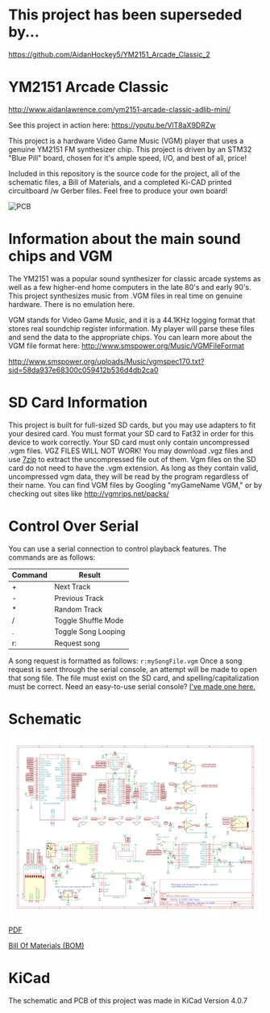 # This project has been superseded by...
https://github.com/AidanHockey5/YM2151_Arcade_Classic_2

# YM2151 Arcade Classic

http://www.aidanlawrence.com/ym2151-arcade-classic-adlib-mini/

See this project in action here: https://youtu.be/VlT8aX9DRZw

This project is a hardware Video Game Music (VGM) player that uses a genuine YM2151 FM synthesizer chip. 
This project is driven by an STM32 "Blue Pill" board, chosen for it's ample speed, I/O, and best of all, price!

Included in this repository is the source code for the project, all of the schematic files, a Bill of Materials, and a completed 
Ki-CAD printed circuitboard /w Gerber files. Feel free to produce your own board!

![PCB](http://www.aidanlawrence.com/wp-content/uploads/2018/03/thumbnail-1024x576.jpg)

# Information about the main sound chips and VGM

The YM2151 was a popular sound synthesizer for classic arcade systems as well as a few higher-end home computers in the late 80's and early 90's.
This project synthesizes music from .VGM files in real time on genuine hardware. There is no emulation here.

VGM stands for Video Game Music, and it is a 44.1KHz logging format that stores real soundchip register information. My player will parse these files and send the data to the appropriate chips. You can learn more about the VGM file format here: http://www.smspower.org/Music/VGMFileFormat

http://www.smspower.org/uploads/Music/vgmspec170.txt?sid=58da937e68300c059412b536d4db2ca0

# SD Card Information
This project is built for full-sized SD cards, but you may use adapters to fit your desired card. You must format your SD card to Fat32 in order for this device to work correctly. Your SD card must only contain uncompressed .vgm files. VGZ FILES WILL NOT WORK! You may download .vgz files and use [7zip](http://www.7-zip.org/download.html) to extract the uncompressed file out of them. Vgm files on the SD card do not need to have the .vgm extension. As long as they contain valid, uncompressed vgm data, they will be read by the program regardless of their name.
You can find VGM files by Googling "myGameName VGM," or by checking out sites like http://vgmrips.net/packs/

# Control Over Serial
You can use a serial connection to control playback features. The commands are as follows:

Command | Result
------------ | -------------
\+ | Next Track
\- | Previous Track
\* | Random Track
\/ | Toggle Shuffle Mode
\. | Toggle Song Looping
r: | Request song

A song request is formatted as follows: ```r:mySongFile.vgm```
Once a song request is sent through the serial console, an attempt will be made to open that song file. The file must exist on the SD card, and spelling/capitalization must be correct.
Need an easy-to-use serial console? [I've made one here.](https://github.com/AidanHockey5/OpenArduinoSerialConsole)

# Schematic
![Schematic](https://github.com/AidanHockey5/YM2151_VGM_STM32/raw/master/Schematic/YM2151_STM32_VGM.sch.png)

[PDF](https://github.com/AidanHockey5/YM2151_VGM_STM32/raw/master/Schematic/YM2151_STM32_VGM.pdf)

[Bill Of Materials (BOM)](https://github.com/AidanHockey5/YM2151_VGM_STM32/tree/master/Schematic/BOM)

# KiCad
The schematic and PCB of this project was made in KiCad Version 4.0.7
